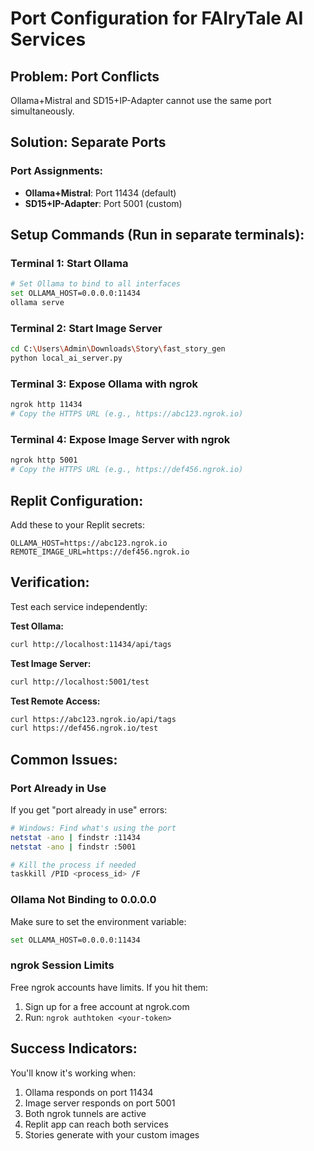 # Port Configuration for FAIryTale AI Services

## Problem: Port Conflicts
Ollama+Mistral and SD15+IP-Adapter cannot use the same port simultaneously.

## Solution: Separate Ports

### **Port Assignments:**
- **Ollama+Mistral**: Port 11434 (default)
- **SD15+IP-Adapter**: Port 5001 (custom)

## **Setup Commands (Run in separate terminals):**

### **Terminal 1: Start Ollama**
```bash
# Set Ollama to bind to all interfaces
set OLLAMA_HOST=0.0.0.0:11434
ollama serve
```

### **Terminal 2: Start Image Server**
```bash
cd C:\Users\Admin\Downloads\Story\fast_story_gen
python local_ai_server.py
```

### **Terminal 3: Expose Ollama with ngrok**
```bash
ngrok http 11434
# Copy the HTTPS URL (e.g., https://abc123.ngrok.io)
```

### **Terminal 4: Expose Image Server with ngrok**
```bash
ngrok http 5001
# Copy the HTTPS URL (e.g., https://def456.ngrok.io)
```

## **Replit Configuration:**

Add these to your Replit secrets:
```
OLLAMA_HOST=https://abc123.ngrok.io
REMOTE_IMAGE_URL=https://def456.ngrok.io
```

## **Verification:**

Test each service independently:

**Test Ollama:**
```bash
curl http://localhost:11434/api/tags
```

**Test Image Server:**
```bash
curl http://localhost:5001/test
```

**Test Remote Access:**
```bash
curl https://abc123.ngrok.io/api/tags
curl https://def456.ngrok.io/test
```

## **Common Issues:**

### **Port Already in Use**
If you get "port already in use" errors:
```bash
# Windows: Find what's using the port
netstat -ano | findstr :11434
netstat -ano | findstr :5001

# Kill the process if needed
taskkill /PID <process_id> /F
```

### **Ollama Not Binding to 0.0.0.0**
Make sure to set the environment variable:
```bash
set OLLAMA_HOST=0.0.0.0:11434
```

### **ngrok Session Limits**
Free ngrok accounts have limits. If you hit them:
1. Sign up for a free account at ngrok.com
2. Run: `ngrok authtoken <your-token>`

## **Success Indicators:**

You'll know it's working when:
1. Ollama responds on port 11434
2. Image server responds on port 5001
3. Both ngrok tunnels are active
4. Replit app can reach both services
5. Stories generate with your custom images